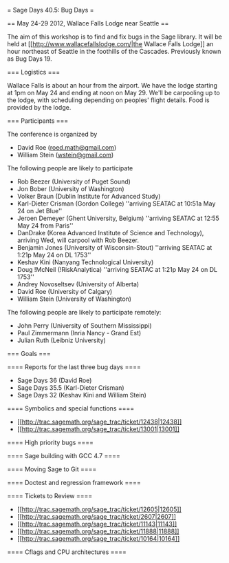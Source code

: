 = Sage Days 40.5: Bug Days =

== May 24-29 2012, Wallace Falls Lodge near Seattle ==

The aim of this workshop is to find and fix bugs in the Sage library.  It will be held at [[http://www.wallacefallslodge.com/|the Wallace Falls Lodge]] an hour northeast of Seattle in the foothills of the Cascades.  Previously known as Bug Days 19.

=== Logistics ===

Wallace Falls is about an hour from the airport.  We have the lodge starting at 1pm on May 24 and ending at noon on May 29.  We'll be carpooling up to the lodge, with scheduling depending on peoples' flight details.  Food is provided by the lodge.

=== Participants ===

The conference is organized by

 * David Roe (roed.math@gmail.com)
 * William Stein (wstein@gmail.com)

The following people are likely to participate

 * Rob Beezer (University of Puget Sound)
 * Jon Bober (University of Washington)
 * Volker Braun (Dublin Institute for Advanced Study)
 * Karl-Dieter Crisman (Gordon College) ''arriving SEATAC at 10:51a May 24 on Jet Blue''
 * Jeroen Demeyer (Ghent University, Belgium) ''arriving SEATAC at 12:55 May 24 from Paris''
 * DanDrake (Korea Advanced Institute of Science and Technology), arriving Wed, will carpool with Rob Beezer.
 * Benjamin Jones (University of Wisconsin-Stout) ''arriving SEATAC at 1:21p May 24 on DL 1753''
 * Keshav Kini (Nanyang Technological University)
 * Doug !McNeil (!RiskAnalytica) ''arriving SEATAC at 1:21p May 24 on DL 1753''
 * Andrey Novoseltsev (University of Alberta)
 * David Roe (University of Calgary)
 * William Stein (University of Washington)

The following people are likely to participate remotely:

 * John Perry (University of Southern Mississippi)
 * Paul Zimmermann (Inria Nancy - Grand Est)
 * Julian Ruth (Leibniz University)

=== Goals ===

==== Reports for the last three bug days ====

 * Sage Days 36 (David Roe)
 * Sage Days 35.5 (Karl-Dieter Crisman)
 * Sage Days 32 (Keshav Kini and William Stein)

==== Symbolics and special functions ====

 * [[http://trac.sagemath.org/sage_trac/ticket/12438|12438]]
 * [[http://trac.sagemath.org/sage_trac/ticket/13001|13001]]

==== High priority bugs ====

==== Sage building with GCC 4.7 ====

==== Moving Sage to Git ====

==== Doctest and regression framework ====

==== Tickets to Review ====

 * [[http://trac.sagemath.org/sage_trac/ticket/12605|12605]]
 * [[http://trac.sagemath.org/sage_trac/ticket/2607|2607]]
 * [[http://trac.sagemath.org/sage_trac/ticket/11143|11143]]
 * [[http://trac.sagemath.org/sage_trac/ticket/11888|11888]]
 * [[http://trac.sagemath.org/sage_trac/ticket/10164|10164]]

==== Cflags and CPU architectures ====
